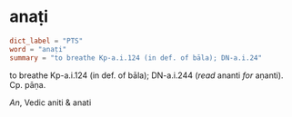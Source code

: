 # anaṭi

``` toml
dict_label = "PTS"
word = "anaṭi"
summary = "to breathe Kp-a.i.124 (in def. of bāla); DN-a.i.24"
```

to breathe Kp\-a.i.124 (in def. of bāla); DN\-a.i.244 (*read* ananti *for* aṇanti). Cp. pāṇa.

*An*, Vedic aniti & anati

